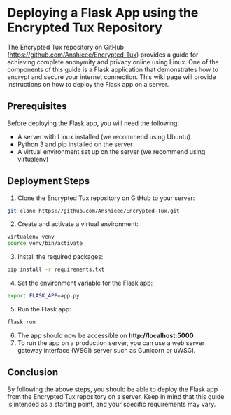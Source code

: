 # Deploying a Flask App using the Encrypted Tux Repository

The Encrypted Tux repository on GitHub (https://github.com/Anshieee/Encrypted-Tux) provides a guide for achieving complete anonymity and privacy online using Linux. One of the components of this guide is a Flask application that demonstrates how to encrypt and secure your internet connection. This wiki page will provide instructions on how to deploy the Flask app on a server.

## Prerequisites

Before deploying the Flask app, you will need the following:

 - A server with Linux installed (we recommend using Ubuntu)
 - Python 3 and pip installed on the server
 - A virtual environment set up on the server (we recommend using virtualenv)

## Deployment Steps

1. Clone the Encrypted Tux repository on GitHub to your server:

```bash
git clone https://github.com/Anshieee/Encrypted-Tux.git
```

2. Create and activate a virtual environment:

```bash
virtualenv venv
source venv/bin/activate
```

3. Install the required packages:

```bash
pip install -r requirements.txt
```

4. Set the environment variable for the Flask app:

```bash
export FLASK_APP=app.py
```

5. Run the Flask app:
```bash
flask run
```

6. The app should now be accessible on **http://localhost:5000**
7. To run the app on a production server, you can use a web server gateway interface (WSGI) server such as Gunicorn or uWSGI.

## Conclusion

By following the above steps, you should be able to deploy the Flask app from the Encrypted Tux repository on a server. Keep in mind that this guide is intended as a starting point, and your specific requirements may vary.
